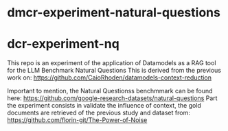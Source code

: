 # dmcr-experiment-natural-questions

# dcr-experiment-nq
This repo is an experiment of the application of Datamodels as a RAG tool for the LLM Benchmark Natural Questions
This is derived from the previous work on: https://github.com/CaioRhoden/datamodels-context-reduction

Important to mention, the Natural Questionss benchmmark can be found here: https://github.com/google-research-datasets/natural-questions
Part the experiment consists in validate the influence of context, the gold documents are retrieved of the previous study and dataset from: https://github.com/florin-git/The-Power-of-Noise
